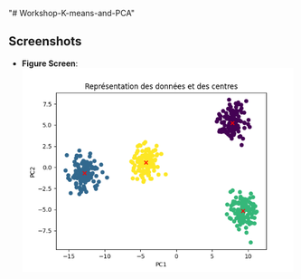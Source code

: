 "# Workshop-K-means-and-PCA" 
## Screenshots

- **Figure Screen**:
  ![Figure Screen](screenshot.png)
